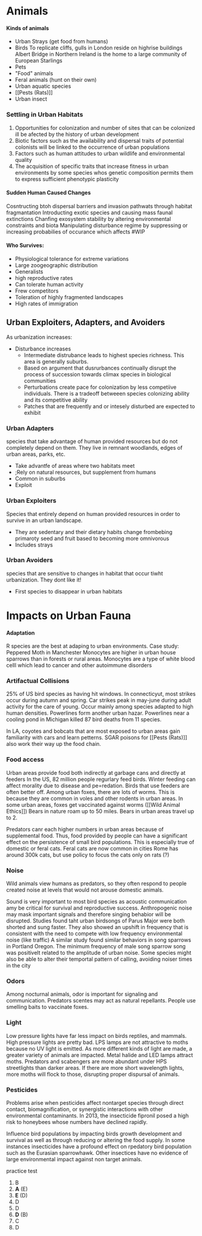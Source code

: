 # Animals
#### Kinds of animals
- Urban Strays (get food from humans)
- Birds
	To replicate cliffs, gulls in London reside on highrise buildings
	Albert Bridge in Northern Ireland is the home to a large community of European Starlings
- Pets
- "Food" animals
- Feral animals (hunt on their own)
- Urban aquatic species
- [[Pests (Rats)]]
- Urban insect

### Settling in Urban Habitats
1. Opportunities for colonization and number of sites that can be colonized ill be afected by the history of urban development
2. Biotic factors such as the availability and dispersal traits of potential colonists will be linked to the occurrence of urban populations
3. Factors such as human attitudes to urban wildlife and environmental quality
4. The acquisition of specific traits that increase fitness in urban environments by some species whos genetic composition permits them to express sufficient phenotypic plasticity
#### Sudden Human Caused Changes
Cosntructing btoh dispersal barriers and invasion pathwats through habitat fragmantation
Introducting exotic species and causing mass faunal extinctions
Chanfing exosystem stability by altering environmental constraints and biota
Manipulating disturbance regime by suppressing or increasing probabilies of occurance which affects #WIP 

#### Who Survives:
- Physiological tolerance for extreme variations
- Large zoogeographic distribution
- Generalists
- high reproductive rates
- Can tolerate human activity
- Frew competitors
- Toleration of highly fragmented landscapes
- High rates of immigration

## Urban Exploiters, Adapters, and Avoiders

As urbanization increases:
- Disturbance increases
	- Intermediate distrubance leads to highest species richness. This area is generally suburbs. 
	- Based on argument that dusrurbances continually disrupt the process of succession towards climax species in biological communities
	- Perturbations create pace for colonization by less competiive individuals. There is a tradeoff betweeen species colonizing ability and its competitive ability
	- Patches that are frequently and or intesely disturbed are expected to exhibit 
### Urban Adapters
species that take advantage of human provided resources but do not completely depend on them. They live in remnant woodlands, edges of urban areas, parks, etc.
- Take advantfe of areas where two habitats meet
- ;Rely on natural resources, but supplement from humans
- Common in suburbs
- Exploit 

### Urban Exploiters
Species that entirely depend on human provided resources in order to survive in an urban landscape.
- They are sedentary and their dietary habits change frombebing primaroty seed and fruit based to becoming more omnivorous
- Includes strays

### Urban Avoiders
species that are sensitive to changes in habitat that occur tiwht urbanization. They dont like it!
- First species to disappear in urban habitats


# Impacts on Urban Fauna

#### Adaptation
R species are the best at adaping to urban environments. 
	Case study: Peppered Moth in Manchester
	Monocytes are higher in urban house sparrows than in forests or rural areas. Monocytes are a type of white blood celll which lead to cancer and other autoimmune disorders

### Artifactual Collisions
25% of US bird species as having hit windows. In connecticyut, most strikes occur during autumn and spring. 
Car strikes peak in may-june during adult activity for the care of young. Occur mainly among species adapted to high human densities. 
Powerlines form another urban hazar. Powerlines near a cooling pond in Michigan killed 87 bird deaths from 11 species.

In LA, coyotes and bobcats that are most exposed to urban areas gain familiarity with cars and learn petterns.
SGAR poisons for [[Pests (Rats)]] also work their way up the food chain.

### Food access
Urban areas provide food both indirectly at garbage cans and directly at feeders
In the US, 82 million people regurlary feed birds. 
Winter feeding can affect morality due to disease and pe=redation. Birds that use feeders are often better off. 
Among urban foxes, there are lots of worms. This is because they are common in voles and other rodents in urban areas.
	In some urban areas, foxes get vaccinated against worms ([[Wild Animal Ethics]])
Bears in nature roam up to 50 miles. Bears in urban areas travel up to 2. 

Predators canr each higher numbers in urban areas because of supplemental food. Thus, food provided by people can have a significant effect on the persistence of small bird populations. This is especially true of domestic or feral cats. 
Feral cats are now common in cities Rome has around 300k cats, but use policy to focus the cats only on rats (?)

### Noise
Wild animals view humans as predators, so they often respond to people created noise at levels that would not arouse domestic animals.

Sound is very important to most bird species as acoustic communication amy be critical for survival and reproductive success.
Anthropogenic noise may mask important signals and therefore singing behabior will be disrupted. 
	Studies found taht urban birdsongs of Parus Major were both shorted and sung faster. They also showed an upshift in frequency that is consistent with the need to compete with low frequency environmental noise (like traffic)
	A similar study found similar behaviors in song sparrows in Portland Oregon. The minimum frequency of male song sparrow song was positivelt related to the amplitude of urban noise. 
	Some species might also be able to alter their temportal pattern of calling, avoiding noiser times in the city

### Odors
Among nocturnal animals, odor is important for signaling and communication. Predators scentes may act as natural repellants.
People use smelling baits to vaccinate foxes.

### Light
Low pressure lights have far less impact on birds reptiles, and mammals. High pressure lights are pretty bad. 
LPS lamps are not attractive to moths because no UV light is emitted. 
As more different kinds of light are made, a greater variety of animals are impacted. 
Metal halide and LED lamps attract moths.
Predators and scabengers are more abundant under HPS streetlights than darker areas.
If there are more short wavelength lights, more moths will flock to those, disrupting proper dispursal of animals.

### Pesticides
Problems arise when pesticides affect nontarget species through direct contact, biomagnification, or synergistic interactions with other environmental contaminants. 
In 2013, the insecticide fipronil posed a high risk to honeybees whose numbers have declined rapidly. 

Influence bird populations by impacting birds growth development and survival as well as through reducing or altering the food supply.
In some instances insecticides have a profound effect on rpedatory bird population such as the Eurasian sparrowhawk. Other insectices have no evidence of large environmental impact against non target animals. 


practice test
1. B
2. **A** (E)
3. **E** (D)
4. D
5. D
6. **D** (B)
7. C
8. D